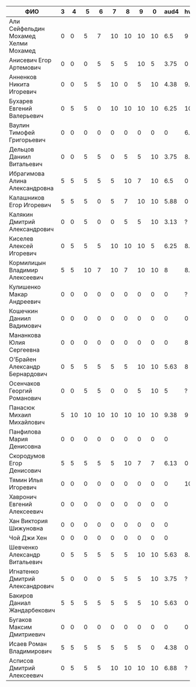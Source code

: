 |                ФИО                   | 3  | 4  | 5  | 6  | 7  | 8  | 9  | 0  | aud4 | hw4 |  m4  | m23 | cqa |
|--------------------------------------|----|----|----|----|----|----|----|----|------|-----|------|-----|-----|
| Али Сейфельдин Мохамед Хелми Мохамед | 0  | 0  | 5  | 7  | 10 | 10 | 10 | 10 | 6.5  | 9   | 8    | 8   | 8   |
| Анисевич Егор Артемович              | 0  | 0  | 0  | 5  | 5  | 5  | 10 | 5  | 3.75 | 0   | 1.5  | 3.8 | 2.7 |
| Анненков Никита Игоревич             | 0  | 0  | 5  | 5  | 10 | 0  | 5  | 10 | 4.38 | 9.5 | 7.45 | 7.3 | 7.4 |
| Бухарев Евгений Валерьевич           | 0  | 5  | 5  | 0  | 10 | 10 | 10 | 10 | 6.25 | 10  | 8.5  | 8.3 | 8.4 |
| Ваулин Тимофей Григорьевич           | 0  | 0  | 0  | 0  | 0  | 0  | 0  | 0  | 0    | 6.5 | 3.9  | 6.8 | 5.4 |
| Дельцов Даниил Витальевич            | 0  | 0  | 5  | 5  | 0  | 5  | 5  | 10 | 3.75 | 8.5 | 6.6  | 6.8 | 6.7 |
| Ибрагимова Алина Александровна       | 5  | 5  | 5  | 5  | 5  | 10 | 7  | 10 | 6.5  | 0   | 2.6  | 6.7 | 4.7 |
| Калашников Егор Игоревич             | 5  | 5  | 5  | 0  | 5  | 7  | 10 | 10 | 5.88 | 0   | 2.35 | 8.9 | 5.6 |
| Калякин Дмитрий Александрович        | 0  | 0  | 5  | 0  | 0  | 5  | 5  | 10 | 3.13 | ?   |      | 7.3 |     |
| Киселев Алексей Игоревич             | 0  | 5  | 5  | 5  | 10 | 10 | 10 | 5  | 6.25 | 8.5 | 7.6  | 8.4 | 8   |
| Кормилицын Владимир Алексеевич       | 5  | 5  | 10 | 7  | 10 | 7  | 10 | 10 | 8    | 8.5 | 8.3  | 8.8 | 8.6 |
| Кулишенко Макар Андреевич            | 0  | 0  | 0  | 0  | 0  | 0  | 0  | 0  | 0    | ?   |      | 9.5 |     |
| Кошечкин Даниил Вадимович            | 0  | 0  | 0  | 0  | 0  | 0  | 0  | 0  | 0    | 0   |      | 4.7 |     |
| Мананкова Юлия Сергеевна             | 0  | 0  | 0  | 0  | 0  | 0  | 0  | 0  | 0    | 8   |      | 9   |     |
| О'Брайен Александр Бернардович       | 0  | 5  | 5  | 5  | 5  | 5  | 10 | 10 | 5.63 | 8   | 7.05 | 6.8 | 6.9 |
| Осенчаков Георгий Романович          | 0  | 0  | 5  | 5  | 0  | 0  | 5  | 10 | 5    | ?   |      | 6.6 |     |
| Панасюк Михаил Михайлович            | 5  | 10 | 10 | 10 | 10 | 10 | 10 | 10 | 9.38 | 9   | 9.15 | 9.3 | 9.2 |
| Панфилова Мария Денисовна            | 0  | 0  | 0  | 0  | 0  | 0  | 0  | 0  | 0    |     |      | 8.8 |     |
| Скородумов Егор Денисович            | 5  | 5  | 5  | 5  | 5  | 10 | 7  | 7  | 6.13 | 0   | 2.45 | 8.4 | 5.4 |
| Тямин Илья Игоревич                  | 0  | 0  | 0  | 0  | 0  | 0  | 0  | 0  | 0    | 10  |      | 9.3 |     |
| Хавронич Евгений Алексеевич          | 0  | 0  | 0  | 0  | 0  | 0  | 0  | 0  | 0    |     |      | 8.8 |     |
| Хан Виктория Шижуновна               | 0  | 0  | 0  | 0  | 0  | 0  | 0  | 0  | 0    |     |      | 8.8 |     |
| Чой Джи Хен                          | 0  | 0  | 0  | 0  | 0  | 0  | 0  | 0  | 0    |     |      | 5.2 |     |
| Шевченко Александр Витальевич        | 0  | 5  | 5  | 5  | 5  | 5  | 10 | 10 | 5.63 | 8.5 | 7.35 | 8.6 | 8   |
| Игнатенко Дмитрий Александрович      | 5  | 0  | 0  | 0  | 5  | 5  | 5  | 10 | 3.75 | ?   |      | 6.7 |     |
| Бакиров Даниал Жандарбекович         | 5  | 5  | 5  | 5  | 5  | 5  | 5  | 10 | 5.63 | 0   | 2.25 | 7.3 | 4.8 |
| Бугаков Максим Дмитриевич            | 0  | 0  | 0  | 0  | 0  | 0  | 0  | 0  | 0    | 0   |      | 6.7 |     |
| Исаев Роман Владимирович             | 5  | 5  | 5  | 5  | 5  | 5  | 5  | 0  | 4.38 | 0   | 1.75 | 6.6 | 4.7 |
| Асписов Дмитрий Алексеевич           | 0  | 5  | 5  | 5  | 10 | 10 | 10 | 10 | 6.88 | ?   |      | 7.4 |     |